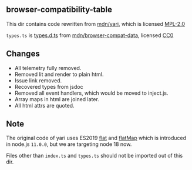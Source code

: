 browser-compatibility-table
--------------
This dir contains code rewritten from [mdn/yari](https://github.com/mdn/yari/blob/v4.9.0/client/src/lit/compat/), which is licensed [MPL-2.0](https://github.com/mdn/yari/blob/v0.4.123/LICENSE)

`types.ts` is [types.d.ts](https://unpkg.com/@mdn/browser-compat-data@6.0.7/types.d.ts) from [mdn/browser-compat-data](https://github.com/mdn/browser-compat-data), licensed [CC0](https://github.com/mdn/browser-compat-data/blob/v5.2.38/LICENSE)

Changes
---------------
* All telemetry fully removed.
* Removed lit and render to plain html.
* Issue link removed.
* Recovered types from jsdoc
* Removed all event handlers, which would be moved to inject.js.
* Array maps in html are joined later.
* All html attrs are quoted.

Note
--------------
The original code of yari uses ES2019 [flat](https://developer.mozilla.org/docs/Web/JavaScript/Reference/Global_Objects/Array/flat) and [flatMap](https://developer.mozilla.org/docs/Web/JavaScript/Reference/Global_Objects/Array/flatMap) which is introduced in node.js `11.0.0`, but we are targeting node 18 now.

Files other than `index.ts` and `types.ts` should not be imported out of this dir.
